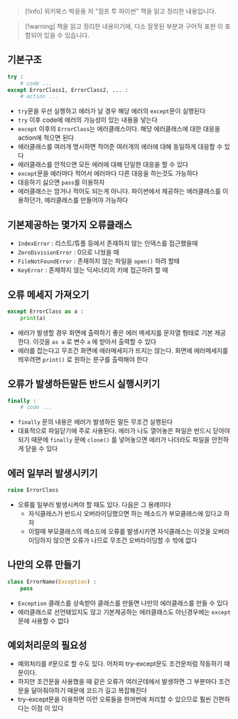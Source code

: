 > [!info] 위키북스 박응용 저 "점프 투 파이썬" 책을 읽고 정리한 내용입니다.

> [!warning] 책을 읽고 정리한 내용이기에, 다소 잘못된 부분과 구어적 표현 이 포함되어 있을 수 있습니다.

## 기본구조

```python
try :
	# code ...
except ErrorClass1, ErrorClass2, ... :
	# action ...
```

- `try`문을 우선 실행하고 에러가 날 경우 해당 에러의 `except`문이 실행된다
- `try` 이후 code에 에러의 가능성이 있는 내용을 넣는다
- `except` 이후의 `ErrorClass`는 에러클래스이다. 해당 에러클래스에 대한 대응을 action에 적으면 된다
- 에러클래스를 여러개 명시하면 적어준 여러개의 에러에 대해 동일하게 대응할 수 있다
- 에러클래스를 안적으면 모든 에러에 대해 단일한 대응을 할 수 있다
- `except`문을 에러마다 적어서 에러마다 다른 대응을 하는것도 가능하다
- 대응하기 싫으면 `pass`를 이용하자
- 에러클래스는 암거나 적어도 되는게 아니다. 파이썬에서 제공하는 에러클래스를 이용하던가, 에러클래스를 만들어야 가능하다

## 기본제공하는 몇가지 오류클래스

- `IndexError` : 리스트/튜플 등에서 존재하지 않는 인덱스를 접근했을때
- `ZeroDivisionError` : 0으로 나눴을 때
- `FileNotFoundError` : 존재하지 않는 파일을 `open()` 하려 할때
- `KeyError` : 존재하지 않는 딕셔너리의 키에 접근하려 할 때

## 오류 메세지 가져오기

```python
except ErrorClass as a :
	print(a)
```

- 에러가 발생할 경우 화면에 출력하기 좋은 에러 메세지를 문자열 형태로 기본 제공한다. 이것을 `as a` 로 변수 `a` 에 받아서 출력할 수 있다
- 에러를 잡는다고 무조건 화면에 에러메세지가 뜨지는 않는다. 화면에 에러메세지를 띄우려면 `print()` 로 원하는 문구를 출력해야 한다

## 오류가 발생하든말든 반드시 실행시키기

```python
finally :
	# code ...
```

- `finally` 문의 내용은 에러가 발생하든 말든 무조건 실행된다
- 대표적으로 파일닫기에 주로 사용된다. 에러가 나도 열어놓은 파일은 반드시 닫아야 되기 때문에 `finally` 문에 `close()` 를 넣어놓으면 에러가 나더라도 파일을 안전하게 닫을 수 있다

## 에러 일부러 발생시키기

```python
raise ErrorClass
```

- 오류를 일부러 발생시켜야 할 때도 있다. 다음은 그 용례이다
	- 자식클래스가 반드시 오버라이딩했으면 하는 메소드가 부모클래스에 있다고 하자
	- 이럴때 부모클래스의 메소드에 오류를 발생시키면 자식클래스는 이것을 오버라이딩하지 않으면 오류가 나므로 무조건 오버라이딩할 수 밖에 없다

## 나만의 오류 만들기

```python
class ErrorName(Exception) :
	pass
```

- `Exception` 클래스를 상속받아 클래스를 만들면 나만의 에러클래스를 만들 수 있다
- 에러클래스로 선언돼있지도 않고 기본제공하는 에러클래스도 아닌경우에는 `except`문에 사용할 수 없다

## 예외처리문의 필요성

- 예외처리를 if문으로 할 수도 있다. 어차피 try-except문도 조건문처럼 작동하기 때문이다.
- 하지만 조건문을 사용했을 때 같은 오류가 여러군데에서 발생하면 그 부분마다 조건문을 달아줘야하기 때문에 코드가 길고 복잡해진다
- try-except문을 이용하면 이런 오류들을 한꺼번에 처리할 수 있으므로 훨씬 간편하다는 이점 이 있다